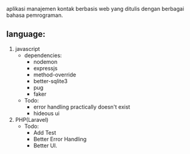 aplikasi manajemen kontak berbasis web yang ditulis dengan berbagai bahasa pemrograman.

**language**:
---
1. javascript
   * dependencies:
        - nodemon
        - expressjs
        - method-override
        - better-sqlite3
        - pug
        - faker
   * Todo:
        - error handling practically doesn't exist
        - hideous ui
2. PHP(Laravel)
   * Todo:
        - Add Test
        - Better Error Handling
        - Better UI.
